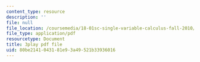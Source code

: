 ```yaml
---
content_type: resource
description: ''
file: null
file_location: /coursemedia/18-01sc-single-variable-calculus-fall-2010/80be2141043181e93a49521b33936016_iHErQuZ8M-I.pdf
file_type: application/pdf
resourcetype: Document
title: 3play pdf file
uid: 80be2141-0431-81e9-3a49-521b33936016
---
```

